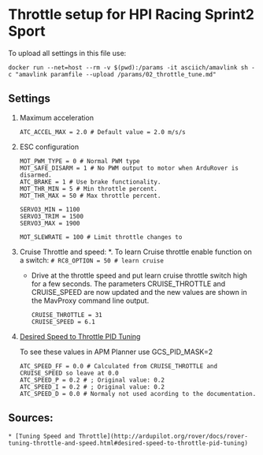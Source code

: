 # Throttle setup for HPI Racing Sprint2 Sport

To upload all settings in this file use:

```
docker run --net=host --rm -v $(pwd):/params -it asciich/amavlink sh -c "amavlink paramfile --upload /params/02_throttle_tune.md"
```

## Settings

1. Maximum acceleration
    ```
    ATC_ACCEL_MAX = 2.0 # Default value = 2.0 m/s/s
    ```

1. ESC configuration
    ```
    MOT_PWM_TYPE = 0 # Normal PWM type
    MOT_SAFE_DISARM = 1 # No PWM output to motor when ArduRover is disarmed.
    ATC_BRAKE = 1 # Use brake functionality.
    MOT_THR_MIN = 5 # Min throttle percent.
    MOT_THR_MAX = 50 # Max throttle percent.

    SERVO3_MIN = 1100
    SERVO3_TRIM = 1500
    SERVO3_MAX = 1900

    MOT_SLEWRATE = 100 # Limit throttle changes to
    ```

1. Cruise Throttle and speed:
    *. To learn Cruise throttle enable function on a switch:
        ```
        # RC8_OPTION = 50 # learn cruise
        ```
    * Drive at the throttle speed and put learn cruise throttle switch high for a few seconds. The parameters CRUISE_THROTTLE and CRUISE_SPEED are now updated and the new values are shown in the MavProxy command line output.
        ```
        CRUISE_THROTTLE = 31
        CRUISE_SPEED = 6.1
        ```

1. [Desired Speed to Throttle PID Tuning](http://ardupilot.org/rover/docs/rover-tuning-throttle-and-speed.html#desired-speed-to-throttle-pid-tuning)

    To see these values in APM Planner use GCS_PID_MASK=2

    ```
    ATC_SPEED_FF = 0.0 # Calculated from CRUISE_THROTTLE and CRUISE_SPEED so leave at 0.0
    ATC_SPEED_P = 0.2 # ; Original value: 0.2
    ATC_SPEED_I = 0.2 # ; Original value: 0.2
    ATC_SPEED_D = 0.0 # Normaly not used acording to the documentation.
    ```

## Sources:
    * [Tuning Speed and Throttle](http://ardupilot.org/rover/docs/rover-tuning-throttle-and-speed.html#desired-speed-to-throttle-pid-tuning)

